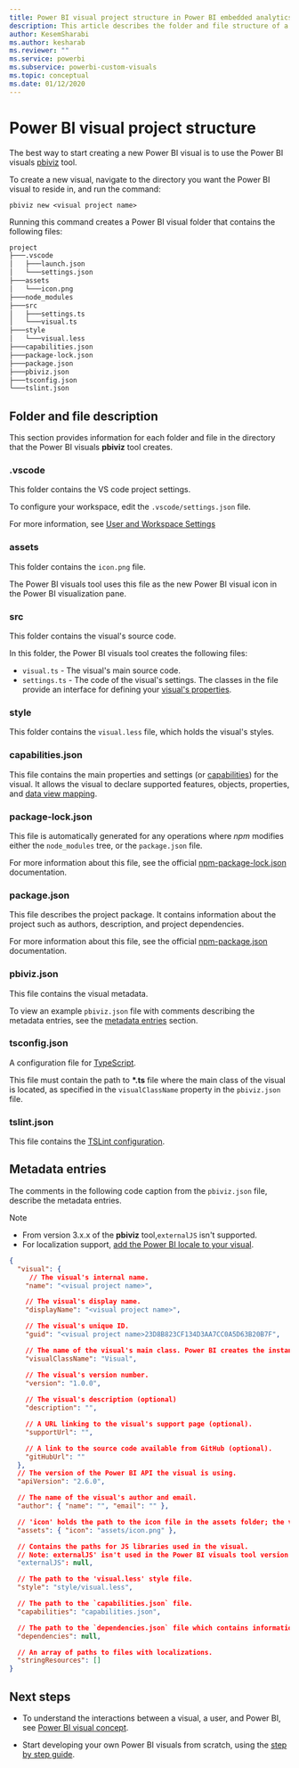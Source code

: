 ```yaml
---
title: Power BI visual project structure in Power BI embedded analytics for better embedded BI insights
description: This article describes the folder and file structure of a Power BI visual project. Enable better embedded BI insights using Power BI embedded analytics.
author: KesemSharabi
ms.author: kesharab
ms.reviewer: ""
ms.service: powerbi
ms.subservice: powerbi-custom-visuals
ms.topic: conceptual
ms.date: 01/12/2020
---
```


# Power BI visual project structure

The best way to start creating a new Power BI visual is to use the Power BI visuals [pbiviz](https://www.npmjs.com/package/powerbi-visuals-tools) tool.

To create a new visual, navigate to the directory you want the Power BI visual to reside in, and run the command:

`pbiviz new <visual project name>`

Running this command creates a Power BI visual folder that contains the following files:

```markdown
project
├───.vscode
│   ├───launch.json
│   └───settings.json
├───assets
│   └───icon.png
├───node_modules
├───src
│   ├───settings.ts
│   └───visual.ts
├───style
│   └───visual.less
├───capabilities.json
├───package-lock.json
├───package.json
├───pbiviz.json
├───tsconfig.json
└───tslint.json
```

## Folder and file description

This section provides information for each folder and file in the directory that the Power BI visuals **pbiviz** tool creates.  

### .vscode

This folder contains the VS code project settings.

To configure your workspace, edit the `.vscode/settings.json` file.

For more information, see [User and Workspace Settings](https://code.visualstudio.com/docs/getstarted/settings)

### assets

This folder contains the `icon.png` file.

The Power BI visuals tool uses this file as the new Power BI visual icon in the Power BI visualization pane.

### src

This folder contains the visual's source code.

In this folder, the Power BI visuals tool creates the following files:
* `visual.ts` - The visual's main source code.
* `settings.ts` - The code of the visual's settings. The classes in the file provide an interface for defining your [visual's properties](./objects-properties.md#properties).

### style

This folder contains the `visual.less` file, which holds the visual's styles.

### capabilities.json

This file contains the main properties and settings (or [capabilities](./capabilities.md)) for the visual. It allows the visual to declare supported features, objects, properties, and [data view mapping](./dataview-mappings.md).

### package-lock.json

This file is automatically generated for any operations where *npm* modifies either the `node_modules` tree, or the `package.json` file.

For more information about this file, see the official [npm-package-lock.json](https://docs.npmjs.com/files/package-lock.json) documentation.

### package.json

This file describes the project package. It contains information about the project such as authors, description, and project dependencies.

For more information about this file, see the official [npm-package.json](https://docs.npmjs.com/files/package.json.html) documentation.

### pbiviz.json

This file contains the visual metadata.

To view an example `pbiviz.json` file with comments describing the metadata entries, see the [metadata entries](#metadata-entries) section.

### tsconfig.json

A configuration file for [TypeScript](https://www.typescriptlang.org/docs/handbook/tsconfig-json.html).

This file must contain the path to **\*.ts** file where the main class of the visual is located, as specified in the `visualClassName` property in the `pbiviz.json` file.

### tslint.json

This file contains the [TSLint configuration](https://palantir.github.io/tslint/usage/configuration/).

## Metadata entries

The comments in the following code caption from the `pbiviz.json` file, describe the metadata entries.

> [!NOTE]
> * From version 3.x.x of the **pbiviz** tool,`externalJS` isn't supported.
> * For localization support, [add the Power BI locale to your visual](./localization.md).

```json
{
  "visual": {
     // The visual's internal name.
    "name": "<visual project name>",

    // The visual's display name.
    "displayName": "<visual project name>",

    // The visual's unique ID.
    "guid": "<visual project name>23D8B823CF134D3AA7CC0A5D63B20B7F",

    // The name of the visual's main class. Power BI creates the instance of this class to start using the visual in a Power BI report.
    "visualClassName": "Visual",

    // The visual's version number.
    "version": "1.0.0",
    
    // The visual's description (optional)
    "description": "",

    // A URL linking to the visual's support page (optional).
    "supportUrl": "",

    // A link to the source code available from GitHub (optional).
    "gitHubUrl": ""
  },
  // The version of the Power BI API the visual is using.
  "apiVersion": "2.6.0",

  // The name of the visual's author and email.
  "author": { "name": "", "email": "" },

  // 'icon' holds the path to the icon file in the assets folder; the visual's display icon.
  "assets": { "icon": "assets/icon.png" },

  // Contains the paths for JS libraries used in the visual.
  // Note: externalJS' isn't used in the Power BI visuals tool version 3.x.x or higher.
  "externalJS": null,

  // The path to the 'visual.less' style file.
  "style": "style/visual.less",

  // The path to the `capabilities.json` file.
  "capabilities": "capabilities.json",

  // The path to the `dependencies.json` file which contains information about R packages used in R based visuals.
  "dependencies": null,

  // An array of paths to files with localizations.
  "stringResources": []
}
```

## Next steps

* To understand the interactions between a visual, a user, and Power BI, see [Power BI visual concept](./power-bi-visuals-concept.md).

* Start developing your own Power BI visuals from scratch, using the [step by step guide](./develop-circle-card.md).
